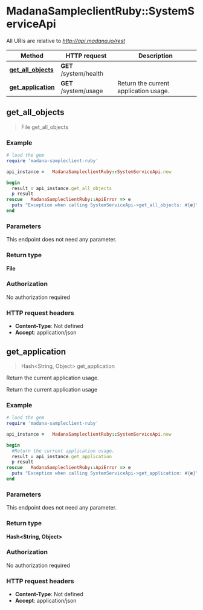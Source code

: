 #   MadanaSampleclientRuby::SystemServiceApi

All URIs are relative to *http://api.madana.io/rest*

Method | HTTP request | Description
------------- | ------------- | -------------
[**get_all_objects**](SystemServiceApi.md#get_all_objects) | **GET** /system/health | 
[**get_application**](SystemServiceApi.md#get_application) | **GET** /system/usage | Return the current application usage.



## get_all_objects

> File get_all_objects



### Example

```ruby
# load the gem
require 'madana-sampleclient-ruby'

api_instance =   MadanaSampleclientRuby::SystemServiceApi.new

begin
  result = api_instance.get_all_objects
  p result
rescue   MadanaSampleclientRuby::ApiError => e
  puts "Exception when calling SystemServiceApi->get_all_objects: #{e}"
end
```

### Parameters

This endpoint does not need any parameter.

### Return type

**File**

### Authorization

No authorization required

### HTTP request headers

- **Content-Type**: Not defined
- **Accept**: application/json


## get_application

> Hash&lt;String, Object&gt; get_application

Return the current application usage.

Return the current application usage

### Example

```ruby
# load the gem
require 'madana-sampleclient-ruby'

api_instance =   MadanaSampleclientRuby::SystemServiceApi.new

begin
  #Return the current application usage.
  result = api_instance.get_application
  p result
rescue   MadanaSampleclientRuby::ApiError => e
  puts "Exception when calling SystemServiceApi->get_application: #{e}"
end
```

### Parameters

This endpoint does not need any parameter.

### Return type

**Hash&lt;String, Object&gt;**

### Authorization

No authorization required

### HTTP request headers

- **Content-Type**: Not defined
- **Accept**: application/json

